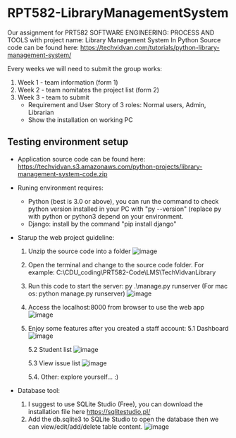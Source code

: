# RPT582-LibraryManagementSystem

Our assignment for PRT582 SOFTWARE ENGINEERING: PROCESS AND TOOLS with project name: Library Management System In Python
Source code can be found here: https://techvidvan.com/tutorials/python-library-management-system/

Every weeks we will need to submit the group works:
1. Week 1 - team information (form 1)
2. Week 2 - team nomitates the project list (form 2)
3. Week 3 - team to submit
     * Requirement and User Story of 3 roles: Normal users, Admin, Librarian 
     * Show the installation on working PC


## Testing environment setup
+ Application source code can be found here: https://techvidvan.s3.amazonaws.com/python-projects/library-management-system-code.zip
+ Runing environment requires:
    + Python (best is 3.0 or above), you can run the command to check python version installed in your PC with "py --version" (replace py with python or python3 depend on your environment.
    + Django: install by the command "pip install django"
    
 + Starup the web project guideline:
    1. Unzip the source code into a folder
    ![image](https://user-images.githubusercontent.com/11452660/189360229-9efac6eb-f1e2-4e87-b1ee-443bf8e9f123.png)

    2. Open the terminal and change to the source code folder. For example: C:\CDU_coding\PRT582-Code\LMS\TechVidvanLibrary  


    3. Run this code to start the server: py .\manage.py runserver  (For mac os: python manage.py runserver)
    ![image](https://user-images.githubusercontent.com/11452660/189360385-35cc47a8-1061-4b3f-9242-aabb01f453ff.png)

    4. Access the localhost:8000 from browser to use the web app
    ![image](https://user-images.githubusercontent.com/11452660/189360590-4a64f1e1-1c59-4e70-ab72-1c961031334d.png)

    5. Enjoy some features after you created a staff account:
        5.1 Dashboard
        ![image](https://user-images.githubusercontent.com/11452660/189360863-b473695b-a8b9-45a6-bb6d-0d838d22ce5a.png)
        
       5.2 Student list
       ![image](https://user-images.githubusercontent.com/11452660/189361041-095fb3ed-03d3-4ab3-9a8a-7c1d9cd9911d.png)
       
       5.3 View issue list
       ![image](https://user-images.githubusercontent.com/11452660/189361204-e7928a8a-9ff0-434a-aeae-0a3701ab121a.png)

       5.4. Other: explore yourself... :)

 + Database tool: 
    1. I suggest to use SQLite Studio (Free), you can download the installation file here https://sqlitestudio.pl/
    2. Add the db.sqlite3 to SQLite Studio to open the database then we can view/edit/add/delete table content.
    ![image](https://user-images.githubusercontent.com/11452660/189360027-a78bdb07-4efb-430e-98f3-b1878e940838.png)


    
        


